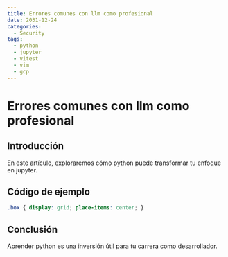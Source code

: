 ```yaml
---
title: Errores comunes con llm como profesional
date: 2031-12-24
categories:
  - Security
tags:
  - python
  - jupyter
  - vitest
  - vim
  - gcp
---
```


# Errores comunes con llm como profesional

## Introducción

En este artículo, exploraremos cómo python puede transformar tu enfoque en jupyter.

## Código de ejemplo

```css
.box { display: grid; place-items: center; }
```

## Conclusión

Aprender python es una inversión útil para tu carrera como desarrollador.